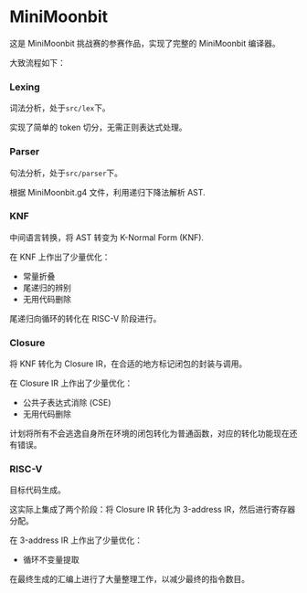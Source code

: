 # MiniMoonbit

这是 MiniMoonbit 挑战赛的参赛作品，实现了完整的 MiniMoonbit 编译器。

大致流程如下：

### Lexing

词法分析，处于`src/lex`下。

实现了简单的 token 切分，无需正则表达式处理。

### Parser

句法分析，处于`src/parser`下。

根据 MiniMoonbit.g4 文件，利用递归下降法解析 AST.

### KNF

中间语言转换，将 AST 转变为 K-Normal Form (KNF).

在 KNF 上作出了少量优化：
- 常量折叠
- 尾递归的辨别
- 无用代码删除

尾递归向循环的转化在 RISC-V 阶段进行。

### Closure

将 KNF 转化为 Closure IR，在合适的地方标记闭包的封装与调用。

在 Closure IR 上作出了少量优化：
- 公共子表达式消除 (CSE)
- 无用代码删除

计划将所有不会逃逸自身所在环境的闭包转化为普通函数，对应的转化功能现在还有错误。

### RISC-V

目标代码生成。

这实际上集成了两个阶段：将 Closure IR 转化为 3-address IR，然后进行寄存器分配。

在 3-address IR 上作出了少量优化：
- 循环不变量提取

在最终生成的汇编上进行了大量整理工作，以减少最终的指令数目。